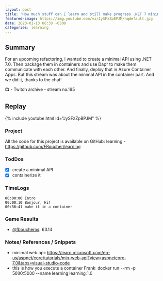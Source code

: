 ```yaml
---
layout: post
title: "How much stuff can I learn and still make progress .NET 7 minimal API, docker dapr, azure container (stream 195)"
featured-image: https://img.youtube.com/vi/JySFzZpBPJM/hqdefault.jpg
date: 2023-01-13 06:30 -0500
categories: learning
---
```


## Summary

For an upcoming refactoring, I wanted to create a minimal API using .NET 7.0. Then package them in containers and use Dapr to make them communicate with each other. And finally, deploy that in Azure Container Apps. But this stream was about the minimal API in the container part. And we did it, thanks to the chat!

📺 - Twitch archive - stream no.195

## Replay

{% include youtube.html id="JySFzZpBPJM" %}
<br/><!--more-->

### Project

All the code for this project is available on GitHub: learning - https://github.com/FBoucher/learning

### TodDos

- [X] create a minimal API
- [X] containerize it

### TimeLogs

    00:00:00 Intro
    00:00:10 Bonjour, Hi!
    00:36:41 make it in a container

### Game Results

- [@fboucheros](https://www.twitch.tv/fboucheros): 63.14

### Notes/ References / Snippets

- minimal web api: https://learn.microsoft.com/en-us/aspnet/core/tutorials/min-web-api?view=aspnetcore-7.0&tabs=visual-studio-code
- this is how you execute a container Frank: docker run --rm -p 5000:5000 --name learning learning:1.0

